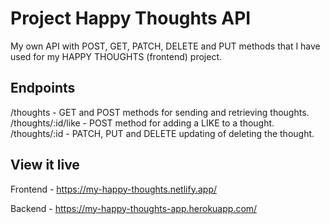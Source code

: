 # Project Happy Thoughts API

My own API with POST, GET, PATCH, DELETE and PUT methods that I have used for my HAPPY THOUGHTS (frontend) project.

## Endpoints

/thoughts - GET and POST methods for sending and retrieving thoughts.
/thoughts/:id/like - POST method for adding a LIKE to a thought.
/thoughts/:id - PATCH, PUT and DELETE updating of deleting the thought.

## View it live

Frontend - https://my-happy-thoughts.netlify.app/

Backend - https://my-happy-thoughts-app.herokuapp.com/
